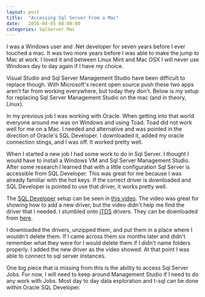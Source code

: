 ```yaml
---
layout: post
title:  "Accessing Sql Server From a Mac"
date:   2016-04-05 08:00:00
categories: SqlServer Mac
---
```


I was a Windows user and .Net developer for seven years before I ever touched a mac. It was two more years before I was able to make the jump to Mac at work. I loved it and between Linux Mint and Mac OSX I will never use Windows day to day again if I have my choice.                   

Visual Studio and Sql Server Management Studio have been difficult to replace though. With Microsoft's recent open source push these two apps aren't far from working everywhere, but today they don't. Below is my setup for replacing Sql Server Management Studio on the mac (and in theory, Linux).

In my previous job I was working with Oracle. When getting into that world everyone around me was on Windows and using Toad. Toad did not work well for me on a Mac. I needed and alternative and was pointed in the direction of Oracle's SQL Developer. I downloaded it, added my oracle connection stings, and I was off. It worked pretty well.                                                                                                         

When I started a new job I had some work to do in Sql Server. I thought I would have to install a Windows VM and Sql Server Management Studio. After some research I learned that with a little configuration Sql Server is accessible from SQL Developer. This was great for me because I was already familiar with the hot keys. If the correct driver is downloaded and SQL Developer is pointed to use that driver, it works pretty well.                                                                 

The [SQL Developer](http://www.oracle.com/technetwork/developer-tools/sql-developer/overview/index-097090.html) setup can be seen in [this video](http://www.oracle.com/technetwork/developer-tools/sql-developer/sql-server-connection-viewlet-swf-089886.html).  The video was great for showing how to add a new driver, but the video didn't help me find the driver that I needed. I stumbled onto [jTDS](http://jtds.sourceforge.net/) drivers. They can be downloaded from [here](https://sourceforge.net/projects/jtds/files/jtds/).                    

I downloaded the drivers, unzipped them, and put them in a place where I wouldn't delete them. If I came across them six months later and didn't remember what they were for I would delete them if I didn't name folders properly. I added the new driver as the video showed. At that point I was able to connect to sql server instances.

One big piece that is missing from this is the ability to access Sql Server Jobs. For now, I will need to keep around Management Studio if I need to do any work with Jobs. Most day to day data exploration and t-sql can be done within Oracle SQL Developer. 
